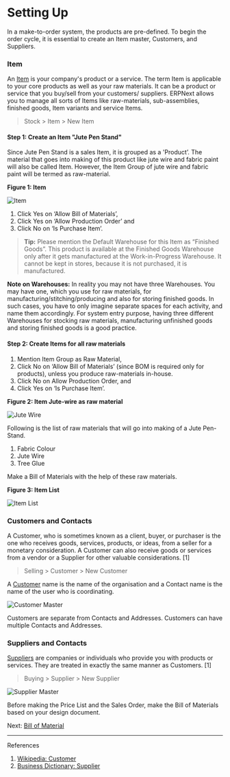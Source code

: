 # Setting Up

<p class="lead">In a make-to-order system, the products are pre-defined. To begin the order cycle, it is essential to create an Item master, Customers, and Suppliers.</p>

### Item

An [Item](/apps/erpnext/user-guide/stock-inventory/Item-master) is your company's product or a service. The term Item is applicable to your core products as well as your raw materials. It can be a product or service that you buy/sell from your customers/ suppliers. ERPNext allows you to manage all sorts of Items like raw-materials, sub-assemblies, finished goods, Item variants and service Items.

> Stock > Item > New Item

#### Step 1: Create an Item "Jute Pen Stand"

Since Jute Pen Stand is a sales Item, it is grouped as a 'Product’. The material that goes into making of this product like jute wire and fabric paint will also be called Item. However, the Item Group of jute wire and fabric paint will be termed as raw-material.

**Figure 1: Item**

![Item](/assets/frappe_io/images/erpnext/m-t-s-item.png)

1. Click Yes on ‘Allow Bill of Materials’, 
1. Click Yes on ‘Allow Production Order’ and 
1. Click No on  ‘Is Purchase Item’.

> **Tip:** Please mention the  Default Warehouse for this Item as “Finished Goods”. This product is available at the Finished Goods Warehouse only after it gets manufactured at the Work-in-Progress Warehouse. It cannot be kept in stores, because it is not purchased, it is manufactured.

**Note on Warehouses:** In reality you may not have three Warehouses. You may have one, which you use for raw materials, for manufacturing/stitching/producing and also for storing finished goods. In such cases, you have to only imagine separate spaces for each activity, and name them accordingly. For system entry purpose, having three different Warehouses for stocking raw materials, manufacturing unfinished goods and storing finished goods is a good practice.

#### Step 2: Create Items for all raw materials

1. Mention Item Group as Raw Material,
1. Click No on ‘Allow Bill of Materials’ (since BOM is required only for products), unless you produce raw-materials in-house.
1. Click No on Allow Production Order, and
1. Click Yes on ‘Is Purchase Item’.

**Figure 2: Item Jute-wire as raw material**

![Jute Wire](/assets/frappe_io/images/erpnext/m-t-o-jute-wire-rawmaterial.png)

Following is the list of raw materials that will go into making of a Jute Pen-Stand.

1. Fabric Colour
1. Jute Wire
1. Tree Glue

Make a Bill of Materials with the help of these raw materials.

**Figure 3: Item List**

![Item List](/assets/frappe_io/images/erpnext/m-t-o-item-list.png)



### Customers and Contacts

A Customer, who is sometimes known as a client, buyer, or purchaser is the one who receives goods, services, products, or ideas, from a seller for a monetary consideration. A Customer can also receive goods or services from a vendor or a Supplier for other valuable considerations. [1]

> Selling > Customer > New Customer

A [Customer](/apps/erpnext/user-guide/selling/customer-master) name is the name of the organisation and a Contact name is the name of the user who is coordinating.

![Customer Master](/assets/frappe_io/images/erpnext/customer.png)

Customers are separate from Contacts and Addresses. Customers can have multiple Contacts and Addresses.

### Suppliers and Contacts

 [Suppliers](/apps/erpnext/user-guide/buying/supplier-master) are companies or individuals who provide you with products or services. They are treated in exactly the same manner as Customers. [1]

> Buying > Supplier > New Supplier

![Supplier Master](/assets/frappe_io/images/erpnext/supplier.png)

Before making the Price List and the Sales Order, make the Bill of Materials based on your design document.

Next: [Bill of Material](/apps/erpnext/guide-books/make-to-order/bill-of-materials)

---

References

1. [Wikipedia: Customer](http://en.wikipedia.org/wiki/Customer)
1. [Business Dictionary: Supplier](http://www.businessdictionary.com/definition/supplier.html)